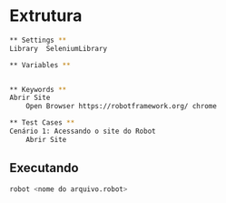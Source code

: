 # Extrutura

```bash
** Settings **
Library  SeleniumLibrary

** Variables **


** Keywords **
Abrir Site
    Open Browser https://robotframework.org/ chrome

** Test Cases **
Cenário 1: Acessando o site do Robot
    Abrir Site
```

## Executando

```bash
robot <nome do arquivo.robot>
```